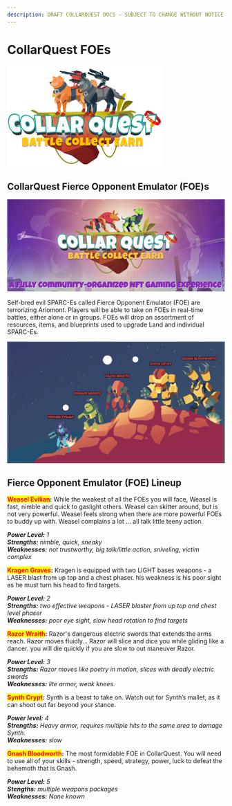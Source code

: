 ```yaml
---
description: DRAFT COLLARQUEST DOCS - SUBJECT TO CHANGE WITHOUT NOTICE.
---
```


# CollarQuest FOEs

![CollarQuest a Metaverse Play2Earn Ecosystem](../../../.gitbook/assets/CQ-Title.png)

## CollarQuest Fierce Opponent Emulator (FOE)s

![CollarQuest a Metaverse Play2Earn Ecosystem](../../../.gitbook/assets/CollarQuest-banner.png)

Self-bred evil SPARC-Es called Fierce Opponent Emulator (FOE) are terrorizing Ariomont. Players will be able to take on FOEs in real-time battles, either alone or in groups. FOEs will drop an assortment of resources, items, and blueprints used to upgrade Land and individual SPARC-Es.

![Fierce Opponent Emulator Lineup](../../../.gitbook/assets/FOEs.png)

## **Fierce Opponent Emulator (FOE) Lineup**

<mark style="color:red;">**Weasel Evilian**</mark>**:**  While the weakest of all the FOEs you will face, Weasel is fast, nimble and quick to gaslight others.  Weasel can skitter around, but is not very powerful.  Weasel feels strong when there are more powerful FOEs to buddy up with.  Weasel complains a lot … all talk little teeny action.

_**Power Level:** 1_\
_**Strengths:** nimble, quick, sneaky_\
_**Weaknesses:** not trustworthy, big talk/little action, sniveling, victim complex_



<mark style="color:red;">**Kragen Graves**</mark>**:** Kragen is equipped with two LIGHT bases weapons  -  a LASER blast from up top and a chest phaser. his weakness is his poor sight as he must turn his head to find targets.&#x20;

_**Power Level:** 2_\
_**Strengths:** two effective weapons - LASER blaster from up top and chest level phaser_\
_**Weaknesses:** poor eye sight, slow head rotation to find targets_



<mark style="color:red;">**Razor Wraith**</mark>**:** Razor's dangerous electric swords that extends the arms reach.  Razor moves fluidly… Razor will slice and dice you while gliding like a dancer.  you will die quickly if you are slow to out maneuver Razor.

_**Power Level:** 3_\
_**Strengths:** Razor_ _moves like poetry in motion, slices with deadly electric swords_\
_**Weaknesses:**  lite armor, weak knees._



<mark style="color:red;">**Synth Crypt**</mark>**:**  Synth is a beast to take on.  Watch out for Synth’s mallet, as it can shoot out far beyond your stance.

_**Power level:** 4_\
_**Strengths:** Heavy armor, requires multiple hits to the same area to damage Synth._\
_**Weaknesses:**  slow_



<mark style="color:red;">**Gnash Bloodworth**</mark>**:**  The most formidable FOE in CollarQuest.  You will need to use all of your skills - strength, speed, strategy, power, luck to defeat the behemoth that is Gnash.  &#x20;

_**Power Level:** 5_\
_**Stengths:**  multiple weapons packages_\
_**Weaknesses:** None known_

